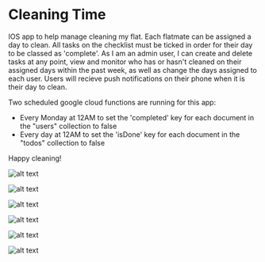 # Cleaning Time

IOS app to help manage cleaning my flat. Each flatmate can be assigned a day to clean. All tasks on the checklist must be ticked in order for their day to be classed
as 'complete'. As I am an admin user, I can create and delete tasks at any point, view and monitor who has or hasn't cleaned on their assigned days within the past
week, as well as change the days assigned to each user. Users will recieve push notifications on their phone when it is their day to clean.

Two scheduled google cloud functions are running for this app: 
- Every Monday at 12AM to set the 'completed' key for each document in the "users" collection to false
- Every day at 12AM to set the 'isDone' key for each document in the "todos" collection to false

Happy cleaning!

![alt text](./Images/loading.png)

![alt text](./Images/login.png)

![alt text](./Images/cleaningList.png)

![alt text](./Images/newItem.png)

![alt text](./Images/profile.png)

![alt text](./Images/assignments.png)